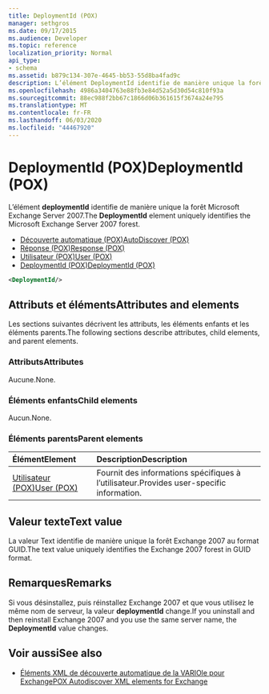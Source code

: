 ```yaml
---
title: DeploymentId (POX)
manager: sethgros
ms.date: 09/17/2015
ms.audience: Developer
ms.topic: reference
localization_priority: Normal
api_type:
- schema
ms.assetid: b879c134-307e-4645-bb53-55d8ba4fad9c
description: L’élément DeploymentId identifie de manière unique la forêt Microsoft Exchange Server 2007.
ms.openlocfilehash: 4986a3404763e88fb3e84d52a5d30d54c810f93a
ms.sourcegitcommit: 88ec988f2bb67c1866d06b361615f3674a24e795
ms.translationtype: MT
ms.contentlocale: fr-FR
ms.lasthandoff: 06/03/2020
ms.locfileid: "44467920"
---
```

# <a name="deploymentid-pox"></a><span data-ttu-id="1360a-103">DeploymentId (POX)</span><span class="sxs-lookup"><span data-stu-id="1360a-103">DeploymentId (POX)</span></span>

<span data-ttu-id="1360a-104">L’élément **deploymentId** identifie de manière unique la forêt Microsoft Exchange Server 2007.</span><span class="sxs-lookup"><span data-stu-id="1360a-104">The **DeploymentId** element uniquely identifies the Microsoft Exchange Server 2007 forest.</span></span> 
  
- [<span data-ttu-id="1360a-105">Découverte automatique (POX)</span><span class="sxs-lookup"><span data-stu-id="1360a-105">AutoDiscover (POX)</span></span>](autodiscover-pox.md)  
- [<span data-ttu-id="1360a-106">Réponse (POX)</span><span class="sxs-lookup"><span data-stu-id="1360a-106">Response (POX)</span></span>](response-pox.md) 
- [<span data-ttu-id="1360a-107">Utilisateur (POX)</span><span class="sxs-lookup"><span data-stu-id="1360a-107">User (POX)</span></span>](user-pox.md)  
- [<span data-ttu-id="1360a-108">DeploymentId (POX)</span><span class="sxs-lookup"><span data-stu-id="1360a-108">DeploymentId (POX)</span></span>](deploymentid-pox.md)
  
```xml
<DeploymentId/>
```

## <a name="attributes-and-elements"></a><span data-ttu-id="1360a-109">Attributs et éléments</span><span class="sxs-lookup"><span data-stu-id="1360a-109">Attributes and elements</span></span>

<span data-ttu-id="1360a-110">Les sections suivantes décrivent les attributs, les éléments enfants et les éléments parents.</span><span class="sxs-lookup"><span data-stu-id="1360a-110">The following sections describe attributes, child elements, and parent elements.</span></span>
  
### <a name="attributes"></a><span data-ttu-id="1360a-111">Attributs</span><span class="sxs-lookup"><span data-stu-id="1360a-111">Attributes</span></span>

<span data-ttu-id="1360a-112">Aucune.</span><span class="sxs-lookup"><span data-stu-id="1360a-112">None.</span></span>
  
### <a name="child-elements"></a><span data-ttu-id="1360a-113">Éléments enfants</span><span class="sxs-lookup"><span data-stu-id="1360a-113">Child elements</span></span>

<span data-ttu-id="1360a-114">Aucun.</span><span class="sxs-lookup"><span data-stu-id="1360a-114">None.</span></span>
  
### <a name="parent-elements"></a><span data-ttu-id="1360a-115">Éléments parents</span><span class="sxs-lookup"><span data-stu-id="1360a-115">Parent elements</span></span>

|<span data-ttu-id="1360a-116">**Élément**</span><span class="sxs-lookup"><span data-stu-id="1360a-116">**Element**</span></span>|<span data-ttu-id="1360a-117">**Description**</span><span class="sxs-lookup"><span data-stu-id="1360a-117">**Description**</span></span>|
|:-----|:-----|
|[<span data-ttu-id="1360a-118">Utilisateur (POX)</span><span class="sxs-lookup"><span data-stu-id="1360a-118">User (POX)</span></span>](user-pox.md) <br/> |<span data-ttu-id="1360a-119">Fournit des informations spécifiques à l’utilisateur.</span><span class="sxs-lookup"><span data-stu-id="1360a-119">Provides user-specific information.</span></span>  <br/> |
   
## <a name="text-value"></a><span data-ttu-id="1360a-120">Valeur texte</span><span class="sxs-lookup"><span data-stu-id="1360a-120">Text value</span></span>

<span data-ttu-id="1360a-121">La valeur Text identifie de manière unique la forêt Exchange 2007 au format GUID.</span><span class="sxs-lookup"><span data-stu-id="1360a-121">The text value uniquely identifies the Exchange 2007 forest in GUID format.</span></span>
  
## <a name="remarks"></a><span data-ttu-id="1360a-122">Remarques</span><span class="sxs-lookup"><span data-stu-id="1360a-122">Remarks</span></span>

<span data-ttu-id="1360a-123">Si vous désinstallez, puis réinstallez Exchange 2007 et que vous utilisez le même nom de serveur, la valeur **deploymentId** change.</span><span class="sxs-lookup"><span data-stu-id="1360a-123">If you uninstall and then reinstall Exchange 2007 and you use the same server name, the **DeploymentId** value changes.</span></span> 
  
## <a name="see-also"></a><span data-ttu-id="1360a-124">Voir aussi</span><span class="sxs-lookup"><span data-stu-id="1360a-124">See also</span></span>

- [<span data-ttu-id="1360a-125">Éléments XML de découverte automatique de la VARIOle pour Exchange</span><span class="sxs-lookup"><span data-stu-id="1360a-125">POX Autodiscover XML elements for Exchange</span></span>](pox-autodiscover-xml-elements-for-exchange.md)

